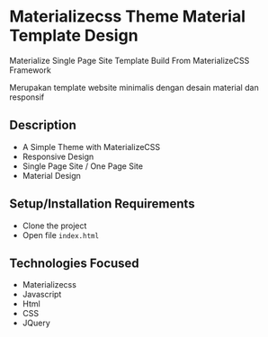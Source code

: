 # Materializecss Theme Material Template Design


Materialize Single Page Site Template Build From MaterializeCSS Framework


Merupakan template website minimalis dengan desain material dan responsif

## Description

* A Simple Theme with MaterializeCSS
* Responsive Design
* Single Page Site / One Page Site
* Material Design

## Setup/Installation Requirements

* Clone the project
* Open file `index.html`

## Technologies Focused

- Materializecss
- Javascript
- Html
- CSS
- JQuery




